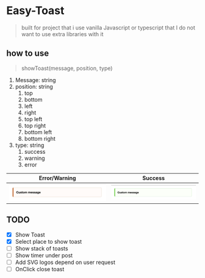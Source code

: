 # Easy-Toast

> built for project that i use vanilla Javascript or typescript that I do not want to use extra libraries with it

## how to use

> showToast(message, position, type)

1. Message: string
2. position: string
   1. top
   2. bottom
   3. left
   4. right
   5. top left
   6. top right
   7. bottom left
   8. bottom right
3. type: string
   1. success
   2. warning
   3. error

|            Error/Warning             |             Success              |
| :----------------------------------: | :------------------------------: |
| ![Error](./assets/error-worning.png) | ![Warning](./assets/success.png) |

## TODO

- [x] Show Toast
- [x] Select place to show toast
- [ ] Show stack of toasts
- [ ] Show timer under post
- [ ] Add SVG logos depend on user request
- [ ] OnClick close toast
